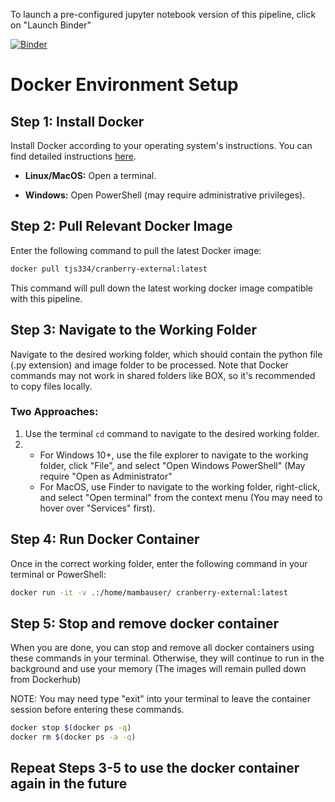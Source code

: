 
To launch a pre-configured jupyter notebook version of this pipeline, click on "Launch Binder"

[![Binder](https://mybinder.org/badge_logo.svg)](https://mybinder.org/v2/gh/tylerslonecki/cranberry-image-analysis/main?labpath=external_cranberry_structure%2FInternal_Scans.ipynb)


# Docker Environment Setup

## Step 1: Install Docker

Install Docker according to your operating system's instructions. You can find detailed instructions [here](https://docs.docker.com/engine/install/).

- **Linux/MacOS:**
  Open a terminal.

- **Windows:**
  Open PowerShell (may require administrative privileges).

## Step 2: Pull Relevant Docker Image

Enter the following command to pull the latest Docker image:

```bash
docker pull tjs334/cranberry-external:latest
```
This command will pull down the latest working docker image compatible with this pipeline.

## Step 3: Navigate to the Working Folder

Navigate to the desired working folder, which should contain the python file (.py extension) and image folder to be processed. Note that Docker commands may not work in shared folders like BOX, so it's recommended to copy files locally.

### Two Approaches:

1. Use the terminal `cd` command to navigate to the desired working folder.
2.   - For Windows 10+, use the file explorer to navigate to the working folder, click "File", and select "Open Windows PowerShell" (May require "Open as     Administrator"
     - For MacOS, use Finder to navigate to the working folder, right-click, and select "Open terminal" from the context menu (You may need to hover over "Services" first).

## Step 4: Run Docker Container

Once in the correct working folder, enter the following command in your terminal or PowerShell:

```bash
docker run -it -v .:/home/mambauser/ cranberry-external:latest
```


## Step 5: Stop and remove docker container
When you are done, you can stop and remove all docker containers using these commands in your terminal. Otherwise, they will continue to run in the background and use your memory (The images will remain pulled down from Dockerhub)

NOTE: You may need type "exit" into your terminal to leave the container session before entering these commands.
```bash
docker stop $(docker ps -q)
docker rm $(docker ps -a -q)
```

## Repeat Steps 3-5 to use the docker container again in the future
